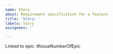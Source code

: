 ```yaml
---
name: Story
about: Requirement specification for a feature
title: 'Story: '
labels: Story
assignees: ''

---
```


Linked to epic: #IssueNumberOfEpic
